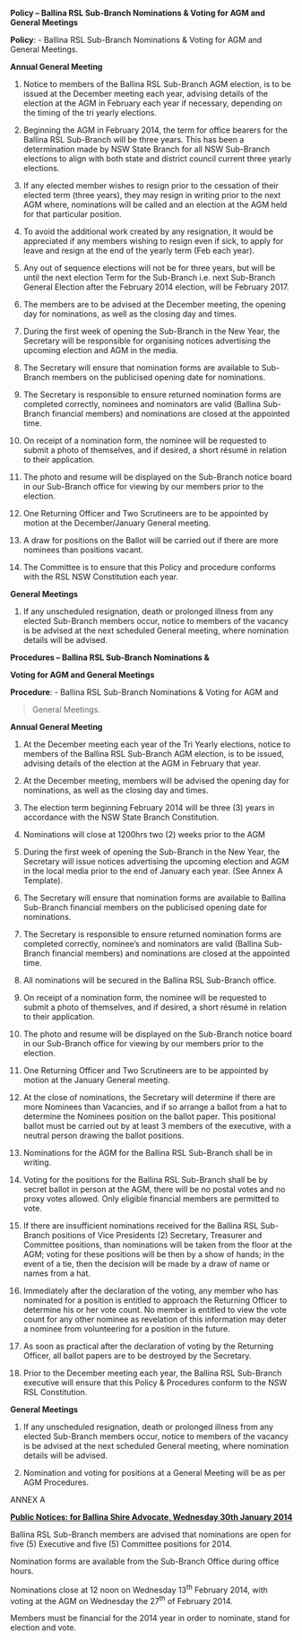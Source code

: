 **Policy – Ballina RSL Sub-Branch Nominations & Voting for AGM and
General Meetings**

**Policy**: - Ballina RSL Sub-Branch Nominations & Voting for AGM and
General Meetings.

**Annual General Meeting**

1.  Notice to members of the Ballina RSL Sub-Branch AGM election, is to
    be issued at the December meeting each year, advising details of the
    election at the AGM in February each year if necessary, depending on
    the timing of the tri yearly elections.

2.  Beginning the AGM in February 2014, the term for office bearers for
    the Ballina RSL Sub-Branch will be three years. This has been a
    determination made by NSW State Branch for all NSW Sub-Branch
    elections to align with both state and district council current
    three yearly elections.

3.  If any elected member wishes to resign prior to the cessation of
    their elected term (three years), they may resign in writing prior
    to the next AGM where, nominations will be called and an election at
    the AGM held for that particular position.

4.  To avoid the additional work created by any resignation, it would be
    appreciated if any members wishing to resign even if sick, to apply
    for leave and resign at the end of the yearly term (Feb each year).

5.  Any out of sequence elections will not be for three years, but will
    be until the next election Term for the Sub-Branch i.e. next
    Sub-Branch General Election after the February 2014 election, will
    be February 2017.

6.  The members are to be advised at the December meeting, the opening
    day for nominations, as well as the closing day and times.

7.  During the first week of opening the Sub-Branch in the New Year, the
    Secretary will be responsible for organising notices advertising the
    upcoming election and AGM in the media.

8.  The Secretary will ensure that nomination forms are available to
    Sub-Branch members on the publicised opening date for nominations.

9.  The Secretary is responsible to ensure returned nomination forms are
    completed correctly, nominees and nominators are valid (Ballina
    Sub-Branch financial members) and nominations are closed at the
    appointed time.

10. On receipt of a nomination form, the nominee will be requested to
    submit a photo of themselves, and if desired, a short résumé in
    relation to their application.

11. The photo and resume will be displayed on the Sub-Branch notice
    board in our Sub-Branch office for viewing by our members prior to
    the election.

12. One Returning Officer and Two Scrutineers are to be appointed by
    motion at the December/January General meeting.

13. A draw for positions on the Ballot will be carried out if there are
    more nominees than positions vacant.

14. The Committee is to ensure that this Policy and procedure conforms
    with the RSL NSW Constitution each year.

**General Meetings**

1.  If any unscheduled resignation, death or prolonged illness from any
    elected Sub-Branch members occur, notice to members of the vacancy
    is be advised at the next scheduled General meeting, where
    nomination details will be advised.

**Procedures – Ballina RSL Sub-Branch Nominations &**

**Voting for AGM and General Meetings**

**Procedure**: - Ballina RSL Sub-Branch Nominations & Voting for AGM and

> General Meetings.

**Annual General Meeting**

1.  At the December meeting each year of the Tri Yearly elections,
    notice to members of the Ballina RSL Sub-Branch AGM election, is to
    be issued, advising details of the election at the AGM in February
    that year.

2.  At the December meeting, members will be advised the opening day for
    nominations, as well as the closing day and times.

3.  The election term beginning February 2014 will be three (3) years in
    accordance with the NSW State Branch Constitution.

4.  Nominations will close at 1200hrs two (2) weeks prior to the AGM

5.  During the first week of opening the Sub-Branch in the New Year, the
    Secretary will issue notices advertising the upcoming election and
    AGM in the local media prior to the end of January each year. (See
    Annex A Template).

6.  The Secretary will ensure that nomination forms are available to
    Ballina Sub-Branch financial members on the publicised opening date
    for nominations.

7.  The Secretary is responsible to ensure returned nomination forms are
    completed correctly, nominee’s and nominators are valid (Ballina
    Sub-Branch financial members) and nominations are closed at the
    appointed time.

8.  All nominations will be secured in the Ballina RSL Sub-Branch
    office.

9.  On receipt of a nomination form, the nominee will be requested to
    submit a photo of themselves, and if desired, a short résumé in
    relation to their application.

10. The photo and resume will be displayed on the Sub-Branch notice
    board in our Sub-Branch office for viewing by our members prior to
    the election.

11. One Returning Officer and Two Scrutineers are to be appointed by
    motion at the January General meeting.

12. At the close of nominations, the Secretary will determine if there
    are more Nominees than Vacancies, and if so arrange a ballot from a
    hat to determine the Nominees position on the ballot paper. This
    positional ballot must be carried out by at least 3 members of the
    executive, with a neutral person drawing the ballot positions.

13. Nominations for the AGM for the Ballina RSL Sub-Branch shall be in
    writing.

14. Voting for the positions for the Ballina RSL Sub-Branch shall be by
    secret ballot in person at the AGM, there will be no postal votes
    and no proxy votes allowed. Only eligible financial members are
    permitted to vote.

15. If there are insufficient nominations received for the Ballina RSL
    Sub-Branch positions of Vice Presidents (2) Secretary, Treasurer and
    Committee positions, than nominations will be taken from the floor
    at the AGM; voting for these positions will be then by a show of
    hands; in the event of a tie, then the decision will be made by a
    draw of name or names from a hat.

16. Immediately after the declaration of the voting, any member who has
    nominated for a position is entitled to approach the Returning
    Officer to determine his or her vote count. No member is entitled to
    view the vote count for any other nominee as revelation of this
    information may deter a nominee from volunteering for a position in
    the future.

17. As soon as practical after the declaration of voting by the
    Returning Officer, all ballot papers are to be destroyed by the
    Secretary.

18. Prior to the December meeting each year, the Ballina RSL Sub-Branch
    executive will ensure that this Policy & Procedures conform to the
    NSW RSL Constitution.

**General Meetings**

1.  If any unscheduled resignation, death or prolonged illness from any
    elected Sub-Branch members occur, notice to members of the vacancy
    is be advised at the next scheduled General meeting, where
    nomination details will be advised.

2.  Nomination and voting for positions at a General Meeting will be as
    per AGM Procedures.

ANNEX A

**<u>Public Notices: for Ballina Shire Advocate, Wednesday 30th January
2014</u>**

Ballina RSL Sub-Branch members are advised that nominations are open for
five (5) Executive and five (5) Committee positions for 2014.

Nomination forms are available from the Sub-Branch Office during office
hours.

Nominations close at 12 noon on Wednesday 13<sup>th</sup> February 2014,
with voting at the AGM on Wednesday the 27<sup>th</sup> of February
2014.

Members must be financial for the 2014 year in order to nominate, stand
for election and vote.
